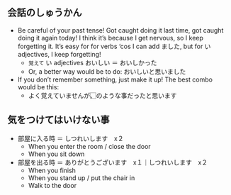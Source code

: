## 会話のしゅうかん
- Be careful of your past tense! Got caught doing it last time, got caught doing it again today! I think it’s because I get nervous, so I keep forgetting it. It’s easy for for verbs ‘cos I can add ました, but for い adjectives, I keep forgetting!
  - `覚えて` い adjectives おいしい ＝ おいしかった
  - Or, a better way would be to do: おいしいと思いました
- If you don’t remember something, just make it up! The best combo would be this:
  - よく覚えていませんが、⃞のような事だったと思います

## 気をつけてはいけない事
- 部屋に入る時 ＝ しつれいします　x２
  - When you enter the room / close the door
  - When you sit down
- 部屋を出る時 ＝ ありがとうございます　x１｜しつれいします　x２
  - When you finish
  - When you stand up / put the chair in
  - Walk to the door
